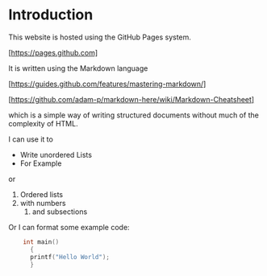 # Introduction

This website is hosted using the GitHub Pages system.

[https://pages.github.com]

It is written using the Markdown language

[https://guides.github.com/features/mastering-markdown/]

[https://github.com/adam-p/markdown-here/wiki/Markdown-Cheatsheet]

which is a simple way of writing structured documents without much of the complexity of HTML.

I can use it to

* Write unordered Lists
* For Example

or 

1.  Ordered lists
1.  with numbers
    1.  and subsections

Or I can format some example code:


```c
    int main() 
      {
      printf("Hello World");
      }
```


